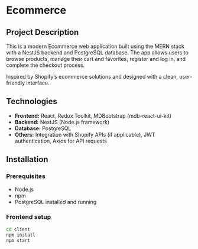 # Ecommerce

## Project Description

This is a modern Ecommerce web application built using the MERN stack with a NestJS backend and PostgreSQL database. The app allows users to browse products, manage their cart and favorites, register and log in, and complete the checkout process.

Inspired by Shopify’s ecommerce solutions and designed with a clean, user-friendly interface.

## Technologies

- **Frontend:** React, Redux Toolkit, MDBootstrap (mdb-react-ui-kit)  
- **Backend:** NestJS (Node.js framework)  
- **Database:** PostgreSQL  
- **Others:** Integration with Shopify APIs (if applicable), JWT authentication, Axios for API requests

## Installation

### Prerequisites

- Node.js  
- npm  
- PostgreSQL installed and running  

### Frontend setup

```bash
cd client
npm install
npm start
